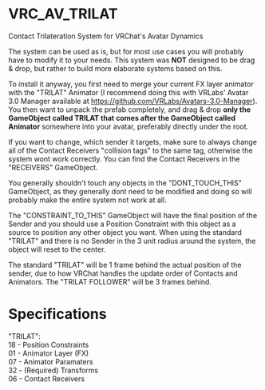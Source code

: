 # VRC_AV_TRILAT
Contact Trilateration System for VRChat's Avatar Dynamics 

The system can be used as is, but for most use cases you will probably have to modify it to your needs. 
This system was **NOT** designed to be drag & drop, but rather to build more elaborate systems based on this.

To install it anyway, you first need to merge your current FX layer animator with the "TRILAT" Animator (I recommend doing this with VRLabs' Avatar 3.0 Manager available at https://github.com/VRLabs/Avatars-3.0-Manager). You then want to unpack the prefab completely, and drag & drop **only the GameObject called TRILAT that comes after the GameObject called Animator** somewhere into your avatar, preferably directly under the root.

If you want to change, which sender it targets, make sure to always change all of the Contact Receivers "collision tags" to the same tag, otherwise the system wont work correctly. You can find the Contact Receivers in the "RECEIVERS" GameObject.

You generally shouldn't touch any objects in the "DONT_TOUCH_THIS" GameObject, as they generally dont need to be modified and doing so will probably make the entire system not work at all.

The "CONSTRAINT_TO_THIS" GameObject will have the final position of the Sender and you should use a Position Constraint with this object as a source to position any other object you want.
When using the standard "TRILAT" and there is no Sender in the 3 unit radius around the system, the object will reset to the center.

The standard "TRILAT" will be 1 frame behind the actual position of the sender, due to how VRChat handles the update order of Contacts and Animators.
The "TRILAT FOLLOWER" will be 3 frames behind.


# Specifications #

"TRILAT":\
18 - Position Constraints\
01 - Animator Layer (FX)\
07 - Animator Paramaters\
32 - (Required) Transforms\
06 - Contact Receivers
